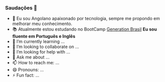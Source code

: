 ### Saudações 👋



- :pushpin: Eu sou Angolano apaixonado por tecnologia, sempre me propondo em melhorar meu conhecimento.
- :books: Atualmente estou estudando no BootCamp
<a href="https://brazil.generation.org/"> Generation Brasil</a>
 **Eu sou fluente em Português e Inglês**
- 🌱 I’m currently learning ...
- 👯 I’m looking to collaborate on ...
- 🤔 I’m looking for help with ...
- 💬 Ask me about ...
- 📫 How to reach me: ...
- 😄 Pronouns: ...
- ⚡ Fun fact: ...
